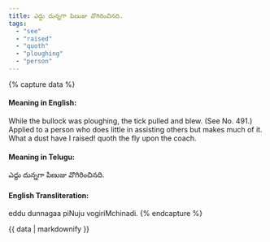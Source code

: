 ```yaml
---
title: ఎద్దు దున్నగా పిణుజు వొగిరించినది.
tags:
  - "see"
  - "raised"
  - "quoth"
  - "ploughing"
  - "person"
---
```


{% capture data %}
#### Meaning in English:
While the bullock was ploughing, the tick pulled and blew.
(See No. 491.)
Applied to a person who does little in assisting others but makes much of it.
What a dust have I raised! quoth the fly upon the coach.

#### Meaning in Telugu:
ఎద్దు దున్నగా పిణుజు వొగిరించినది.

#### English Transliteration:
eddu dunnagaa piNuju vogiriMchinadi.
{% endcapture %}

<div class="notice">{{ data | markdownify }}</div>

